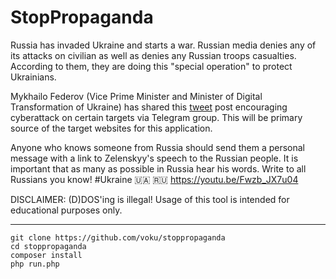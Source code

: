 
#  StopPropaganda

Russia has invaded Ukraine and starts a war. Russian media denies any of its attacks on civilian as well as denies any Russian troops casualties. According to them, they are doing this "special operation" to protect Ukrainians.

Mykhailo Federov (Vice Prime Minister and Minister of Digital Transformation of Ukraine) has shared this [tweet](https://twitter.com/FedorovMykhailo/status/1497642156076511233) post encouraging cyberattack on certain targets via Telegram group. This will be primary source of the target websites for this application.

Anyone who knows someone from Russia should send them a personal message with a link to Zelenskyy's speech to the Russian people. It is important that as many as possible in Russia hear his words. Write to all Russians you know!  #Ukraine 🇺🇦 🇷🇺 https://youtu.be/Fwzb_JX7u04

DISCLAIMER: (D)DOS'ing is illegal! Usage of this tool is intended for educational purposes only.

---

```shell
git clone https://github.com/voku/stoppropaganda
cd stoppropaganda
composer install
php run.php
```
